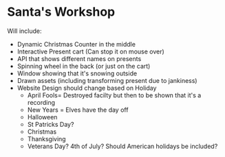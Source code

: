 # Santa's Workshop

Will include:
- Dynamic Christmas Counter in the middle
- Interactive Present cart (Can stop it on mouse over)
- API that shows different names on presents
- Spinning wheel in the back (or just on the cart)
- Window showing that it's snowing outside
- Drawn assets (including transforming present due to jankiness)
- Website Design should change based on Holiday
    - April Fools= Destroyed facilty but then to be shown that it's a recording
    - New Years = Elves have the day off
    - Halloween
    - St Patricks Day?
    - Christmas
    - Thanksgiving
    - Veterans Day? 4th of July? Should American holidays be included?
